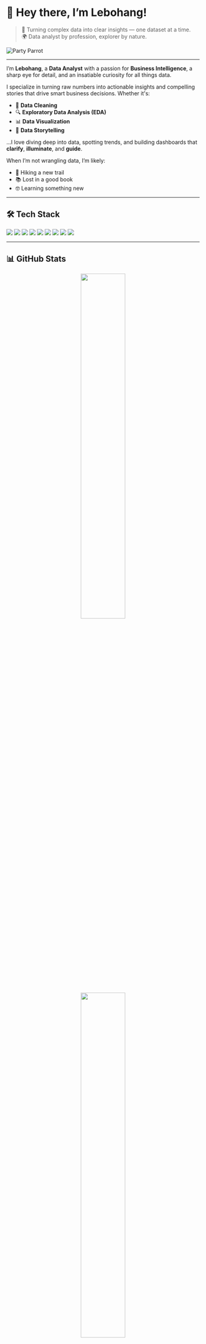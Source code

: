 # 👋 Hey there, I’m Lebohang!

> 🧠 Turning complex data into clear insights — one dataset at a time.  
> 🌍 Data analyst by profession, explorer by nature.

![Party Parrot](https://cultofthepartyparrot.com/parrots/hd/parrot.gif)

---

I’m **Lebohang**, a **Data Analyst** with a passion for **Business Intelligence**, a sharp eye for detail, and an insatiable curiosity for all things data.

I specialize in turning raw numbers into actionable insights and compelling stories that drive smart business decisions. Whether it's:

- 🧹 **Data Cleaning**  
- 🔍 **Exploratory Data Analysis (EDA)**  
- 📊 **Data Visualization**  
- 📖 **Data Storytelling**

...I love diving deep into data, spotting trends, and building dashboards that **clarify**, **illuminate**, and **guide**.

When I’m not wrangling data, I’m likely:
- 🥾 Hiking a new trail  
- 📚 Lost in a good book  
- 🤓 Learning something new  

---

## 🛠 Tech Stack

<p align="left">
  <img src="https://img.shields.io/badge/SQL-4479A1?style=for-the-badge&logo=postgresql&logoColor=white"/>
  <img src="https://img.shields.io/badge/Python-FFD43B?style=for-the-badge&logo=python&logoColor=blue"/>
  <img src="https://img.shields.io/badge/Excel-217346?style=for-the-badge&logo=microsoft-excel&logoColor=white"/>
  <img src="https://img.shields.io/badge/Tableau-E97627?style=for-the-badge&logo=tableau&logoColor=white"/>
  <img src="https://img.shields.io/badge/Power%20BI-F2C811?style=for-the-badge&logo=powerbi&logoColor=black"/>
  <img src="https://img.shields.io/badge/R-276DC3?style=for-the-badge&logo=r&logoColor=white"/>
  <img src="https://img.shields.io/badge/HTML5-E34F26?style=for-the-badge&logo=html5&logoColor=white"/>
  <img src="https://img.shields.io/badge/CSS3-1572B6?style=for-the-badge&logo=css3&logoColor=white"/>
  <img src="https://img.shields.io/badge/JavaScript-F7DF1E?style=for-the-badge&logo=javascript&logoColor=black"/>
</p>

---

## 📊 GitHub Stats

<div align="center">

<!-- GitHub Stats Card -->
<img src="https://github-readme-stats.vercel.app/api?username=Ratau-Lebohang&show_icons=true&theme=github_dark&hide_border=true" width="48%" />

<br />

<!-- GitHub Streak -->
<img src="https://streak-stats.demolab.com?user=Ratau-Lebohang&theme=github-dark&hide_border=true" width="48%" />


</div>

---

## 📬 Let's Connect

<a href="https://linkedin.com/in/lebohang-r-16067124b" target="_blank">
  <img src="https://img.shields.io/badge/-LinkedIn-0077B5?style=flat-square&logo=linkedin&logoColor=white"/>
</a>
<a href="mailto:rataulebohang8@gmail.com" target="_blank">
  <img src="https://img.shields.io/badge/-Gmail-D14836?style=flat-square&logo=gmail&logoColor=white"/>
</a>

---

_Thanks for stopping by! Let’s connect and build something impactful._ 🚀
